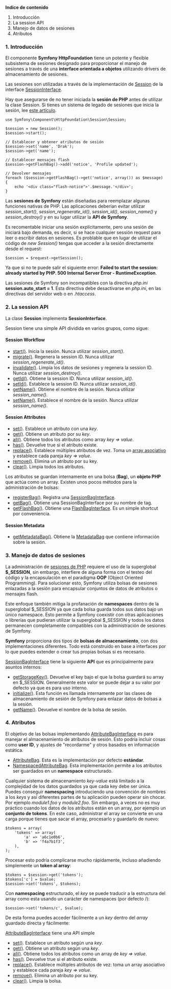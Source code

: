 **Indice de contenido**

1.  Introducción
2.  La session API
3.  Manejo de datos de sesiones
4.  Atributos

### 1\. Introducción

El componente **Symfony HttpFoundation** tiene un potente y flexible subsistema de sesiones designado para proporcionar el manejo de sesiones a través de una **interface orientada a objetos** utilizando drivers de almacenamiento de sesiones.

Las sesiones son utilizadas a través de la implementación de [Session](http://api.symfony.com/3.0/Symfony/Component/HttpFoundation/Session/Session.html) de la interface [SessionInterface](http://api.symfony.com/3.0/Symfony/Component/HttpFoundation/Session/SessionInterface.html).

Hay que asegurarse de no tener iniciada la **sesión de PHP** antes de utilizar la clase Session. Si tienes un sistema de legado de sesiones que inicia la sesión, lee [este artículo](http://symfony.com/doc/current/components/http_foundation/session_php_bridge.html).

```
use Symfony\Component\HttpFoundation\Session\Session;

$session = new Session();
$session->start();

// Establecer y obtener atributos de sesión
$session->set('name', 'Drak');
$session->get('name');

// Establecer mensajes flash
$session->getFlashBag()->add('notice', 'Profile updated');

// Devolver mensajes
foreach ($session->getFlashBag()->get('notice', array()) as $message) {
    echo '<div class="flash-notice">'.$message.'</div>';
}
```

Las **sesiones de Symfony** están diseñadas para reemplazar algunas funciones nativas de PHP. Las aplicaciones deberían evitar utilizar _session_start()_, _session_regenerate_id()_, _session_id()_, _session_name()_ y _session_destroy()_ y en su lugar utilizar la **API de Symfony**.

Es recomentable iniciar una sesión explícitamente, pero una sesión de iniciará bajo demanda, es decir, si se hace cualquier sessión request para leer o escribir datos en sesiones. Es problable que en lugar de utilizar el código de _new Session()_ tengas que acceder a la sesión directamente desde el request:

```
$session = $request->getSession();
```

Ya que si no te puede salir el siguiente error: **Failed to start the session: already started by PHP. 500 Internal Server Error - RuntimeException**. 

Las sesiones de Symfony son incompatibles con la directiva _php.ini_ **session.auto_start = 1**. Esta directiva debe desactivarse en _php.ini_, en las directivas del servidor web o en _.htaccess_.

### 2\. La session API

La clase **Session** implementa **SessionInterface**. 

Session tiene una simple API dividida en varios grupos, como sigue:

#### Session Workflow

*   [start()](http://api.symfony.com/3.0/Symfony/Component/HttpFoundation/Session/Session.html#method_start). Inicia la sesión. Nunca utilizar _session_start()_.
*   [migrate()](http://api.symfony.com/3.0/Symfony/Component/HttpFoundation/Session/Session.html#method_migrate). Regenera la session ID. Nunca utilizar _session_regenerate_id()_. 
*   [invalidate()](http://api.symfony.com/3.0/Symfony/Component/HttpFoundation/Session/Session.html#method_invalidate). Limpia los datos de sesiones y regenera la session ID. Nunca utilizar _session_destroy()_. 
*   [getId()](http://api.symfony.com/3.0/Symfony/Component/HttpFoundation/Session/Session.html#method_getId). Obtiene la session ID. Nunca utilizar _session_id()_. 
*   [setId()](http://api.symfony.com/3.0/Symfony/Component/HttpFoundation/Session/Session.html#method_setId). Establece la session ID. Nunca utilizar _session_id()_.
*   [getName()](http://api.symfony.com/3.0/Symfony/Component/HttpFoundation/Session/Session.html#method_getName). Obtiene el nombre de la sesión. Nunca utilizar _session_name()_.
*   [setName()](http://api.symfony.com/3.0/Symfony/Component/HttpFoundation/Session/Session.html#method_setName). Establece el nombre de la sesión. Nunca utilizar _session_name()_.

#### Session Attributes

*   [set()](http://api.symfony.com/3.0/Symfony/Component/HttpFoundation/Session/Session.html#method_set). Establece un atributo con una _key_. 
*   [get()](http://api.symfony.com/3.0/Symfony/Component/HttpFoundation/Session/Session.html#method_get). Obtiene un atributo por su _key_.
*   [all()](http://api.symfony.com/3.0/Symfony/Component/HttpFoundation/Session/Session.html#method_all). Obtiene todos los atributos como array _key => value_.
*   [has()](http://api.symfony.com/3.0/Symfony/Component/HttpFoundation/Session/Session.html#method_has). Devuelve true si el atributo existe.
*   [replace()](http://api.symfony.com/3.0/Symfony/Component/HttpFoundation/Session/Session.html#method_replace). Establece múltiples atributos de vez. Toma un [array asociativo](http://diego.com.es/arrays-asociativos-en-php) y establece cada pareja _key => value_.
*   [remove()](http://api.symfony.com/3.0/Symfony/Component/HttpFoundation/Session/Session.html#method_remove). Elimina un atributo por su key.
*   [clear()](http://api.symfony.com/3.0/Symfony/Component/HttpFoundation/Session/Session.html#method_clear). Limpia todos los atributos.

Los atributos se guardan internamente en una bolsa (**Bag**), un **objeto PHP** que actúa como un array. Existen unos pocos métodos para la administración de bolsas:

*   [registerBag()](http://api.symfony.com/3.0/Symfony/Component/HttpFoundation/Session/Session.html#method_registerBag). Registra una [SessionBagInterface](http://api.symfony.com/3.0/Symfony/Component/HttpFoundation/Session/SessionBagInterface.html).
*   [getBag()](http://api.symfony.com/3.0/Symfony/Component/HttpFoundation/Session/Session.html#method_getBag). Obtiene una SessionBagInterface por su nombre de tag.
*   [getFlashBag()](http://api.symfony.com/3.0/Symfony/Component/HttpFoundation/Session/Session.html#method_getFlashBag). Obtiene una [FlashBagInterface](http://api.symfony.com/3.0/Symfony/Component/HttpFoundation/Session/Flash/FlashBagInterface.html). Es un simple shortcut por conveniencia.

#### Session Metadata

*   [getMetadataBag()](http://api.symfony.com/3.0/Symfony/Component/HttpFoundation/Session/Session.html#method_getMetadataBag). Obtiene la [MetadataBag](http://api.symfony.com/3.0/Symfony/Component/HttpFoundation/Session/Storage/MetadataBag.html) que contiene información sobre la sesión.

### 3. Manejo de datos de sesiones

La administración de [sesiones de PHP](http://diego.com.es/sesiones-en-php) requiere el uso de la superglobal **$_SESSION**, sin embargo, interfiere de alguna forma con el testeo del código y la encapsulación en el paradigma **OOP** (Object Oriented Programming). Para solucionar esto, Symfony utiliza bolsas de sesiones enlazadas a la sesión para encapsular conjuntos de datos de atributos o mensajes flash.

Este enfoque también mitiga la profanación de **namespaces** dentro de la superglobal $_SESSION ya que cada bolsa guarda todos sus datos bajo un único namespace. Esto permite a Symfony coexistir con otras aplicaciones o librerías que pudieran utilizar la superglobal $_SESSION y todos los datos permanecen completamente compatibles con la administración de sesiones de Symfony.

**Symfony** proporciona dos tipos de **bolsas de almacenamiento**, con dos implementaciones diferentes. Todo está construido en base a interfaces por lo que puedes extender o crear tus propias bolsas si es necesario.

[SessionBagInterface](http://api.symfony.com/3.0/Symfony/Component/HttpFoundation/Session/SessionBagInterface.html) tiene la siguiente **API** que es principalmente para asuntos internos:

*   [getStorageKey()](http://api.symfony.com/3.0/Symfony/Component/HttpFoundation/Session/SessionBagInterface.html#method_getStorageKey). Devuelve el key bajo el que la bolsa guardará su array en $_SESSION. Generalmente este valor se puede dejar a su valor por defecto ya que es para uso interno.
*   [initialize()](http://api.symfony.com/3.0/Symfony/Component/HttpFoundation/Session/SessionBagInterface.html#method_initialize). Esta función es llamada internamente por las clases de almacenamiento de sesión de Symfony para enlazar datos de bolsas a la sesión.
*   [getName()](http://api.symfony.com/3.0/Symfony/Component/HttpFoundation/Session/SessionBagInterface.html#method_getName). Devuelve el nombre de la bolsa de sesión.

### 4\. Atributos

El objetivo de las bolsas implementando [AttributeBagInterface](http://api.symfony.com/3.0/Symfony/Component/HttpFoundation/Session/Attribute/AttributeBagInterface.html) es para manejar el almacenamiento de atributos de sesión. Esto podría incluir cosas como **user ID**, y ajustes de "recordarme" y otros basados en información estática.

*   [AttributeBag](http://api.symfony.com/3.0/Symfony/Component/HttpFoundation/Session/Attribute/AttributeBag.html). Esta es la implementación por defecto **estándar**.
*   [NamespacedAttributeBag](http://api.symfony.com/3.0/Symfony/Component/HttpFoundation/Session/Attribute/NamespacedAttributeBag.html). Esta implementación permite a los atributos ser guardados en un **namespace** estructurado.

Cualquier sistema de almacenamiento _key-value_ está limitado a la complejidad de los datos guardados ya que cada key debe ser única. Puedes conseguir **namespacing** introduciendo una convención de nombres a los _keys_ y así diferentes partes de tu aplicación pueden operar sin chocar. Por ejemplo _module1.foo_ y _module2.foo_. Sin embargo, a veces no es muy práctico cuando los datos de los atributos están en un array, por ejemplo un **conjunto de tokens**. En este caso, administrar el array se convierte en una carga porque tienes que sacar el array, procesarlo y guardarlo de nuevo:

```
$tokens = array(
    'tokens' => array(
        'a' => 'a6c1e0b6',
        'b' => 'f4a7b1f3',
    ),
);
```

Procesar esto podría complicarse mucho rápidamente, incluso añadiendo simplemente un **token al array**:

```
$tokens = $session->get('tokens');
$tokens['c'] = $value;
$session->set('tokens', $tokens);
```

Con **namespacing** estructurado, el _key_ se puede traducir a la estructura del array como esta usando un carácter de namespaces (por defecto /):

```
$session->set('tokens/c', $value);
```

De esta forma puedes acceder fácilmente a un _key_ dentro del _array_ guardado directa y fácilmente:

[AttributeBagInterface](http://api.symfony.com/3.0/Symfony/Component/HttpFoundation/Session/Attribute/AttributeBagInterface.html) tiene una API simple

*   [set()](http://api.symfony.com/3.0/Symfony/Component/HttpFoundation/Session/Attribute/AttributeBagInterface.html#method_set). Establece un atributo según una _key_.
*   [get()](http://api.symfony.com/3.0/Symfony/Component/HttpFoundation/Session/Attribute/AttributeBagInterface.html#method_get). Obtiene un atributo según una _key_.
*   [all()](http://api.symfony.com/3.0/Symfony/Component/HttpFoundation/Session/Attribute/AttributeBagInterface.html#method_all). Obtiene todos los atributos como un array de _key => value_.
*   [has()](http://api.symfony.com/3.0/Symfony/Component/HttpFoundation/Session/Attribute/AttributeBagInterface.html#method_has). Devuelve true si el atributo existe.
*   [replace()](http://api.symfony.com/3.0/Symfony/Component/HttpFoundation/Session/Attribute/AttributeBagInterface.html#method_replace). Establece múltiples atributos de vez: toma un array asociativo y establece cada pareja _key => value_.
*   [remove()](http://api.symfony.com/3.0/Symfony/Component/HttpFoundation/Session/Attribute/AttributeBagInterface.html#method_remove). Elimina un atributo por su key.
*   [clear()](http://api.symfony.com/3.0/Symfony/Component/HttpFoundation/Session/Attribute/AttributeBagInterface.html#method_clear). Limpia la bolsa.
